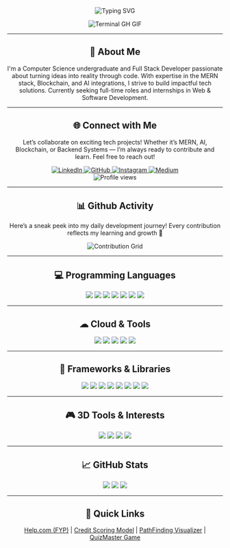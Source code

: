 <div align="center">
  <img src="https://readme-typing-svg.herokuapp.com?font=Jetbrains+Mono&size=40&duration=3000&color=33FF33&center=true&vCenter=true&width=750&lines=Hey..+I'm+JaiParkash;Welcome+to+my+GitHub+profile;Coding+is+my+craft;" alt="Typing SVG"/>

  <p><img src="https://media.giphy.com/media/L1R1tvI9svkIWwpVYr/giphy.gif" alt="Terminal GH GIF" /></p>
</div>

---

<div align="center">
    <h2>🚀 About Me</h2>
    <p>I'm a Computer Science undergraduate and Full Stack Developer passionate about turning ideas into reality through code. With expertise in the MERN stack, Blockchain, and AI integrations, I strive to build impactful tech solutions. Currently seeking full-time roles and internships in Web & Software Development.</p>
</div>

---

<div align="center">
<h2>🌐 Connect with Me</h2>
<p>Let’s collaborate on exciting tech projects! Whether it’s MERN, AI, Blockchain, or Backend Systems — I’m always ready to contribute and learn. Feel free to reach out!</p>
<div>
  <a href="https://www.linkedin.com/in/jai-parkash-b442372b1">
    <img src="https://img.shields.io/badge/LinkedIn-jai--parkash--b442372b1-blue?style=for-the-badge&logo=linkedin&logoColor=white" alt="LinkedIn"/>
  </a>
  <a href="https://github.com/Jaiparkash844">
    <img src="https://img.shields.io/badge/GitHub-Jaiparkash844-100000?style=for-the-badge&logo=github&logoColor=white" alt="GitHub"/>
  </a>
  <a href="https://www.instagram.com/jaiparkashmalhi/">
    <img src="https://img.shields.io/badge/Instagram-jaiparkashmalhi-E4405F?style=for-the-badge&logo=instagram&logoColor=white" alt="Instagram"/>
  </a>
  <a href="https://medium.com/@jaiparkash-4182">
    <img src="https://img.shields.io/badge/Medium-jaiparkash--4182-000000?style=for-the-badge&logo=medium&logoColor=white" alt="Medium"/>
  </a>
</div>

<img src="https://komarev.com/ghpvc/?username=Jaiparkash844&style=for-the-badge" alt="Profile views" />
</div>

---

<div align="center">
  <h2>📊 Github Activity</h2>
  <p>Here’s a sneak peek into my daily development journey! Every contribution reflects my learning and growth 🚀</p>
  <img src="https://raw.githubusercontent.com/Jaiparkash844/Jaiparkash844/output/github-contribution-grid-snake.svg" alt="Contribution Grid" />
</div>

---

<h2 align="center">💻 Programming Languages</h2>
<div align="center">
  <img src="https://img.shields.io/badge/C++-00599C?style=for-the-badge&logo=cplusplus&logoColor=white" />
  <img src="https://img.shields.io/badge/C-4EAA25?style=for-the-badge&logo=c&logoColor=white" />
  <img src="https://img.shields.io/badge/Java-007396?style=for-the-badge&logo=java&logoColor=white" />
  <img src="https://img.shields.io/badge/Python-3776AB?style=for-the-badge&logo=python&logoColor=white" />
  <img src="https://img.shields.io/badge/JavaScript-F7DF1E?style=for-the-badge&logo=javascript&logoColor=black" />
  <img src="https://img.shields.io/badge/PHP-777BB4?style=for-the-badge&logo=php&logoColor=white" />
  <img src="https://img.shields.io/badge/SQL-4479A1?style=for-the-badge&logo=sqlite&logoColor=white" />
</div>

---

<h2 align="center">☁ Cloud & Tools</h2>
<div align="center">
  <img src="https://img.shields.io/badge/Firebase-FFCA28?style=for-the-badge&logo=firebase&logoColor=white" />
  <img src="https://img.shields.io/badge/Git-F05032?style=for-the-badge&logo=git&logoColor=white" />
  <img src="https://img.shields.io/badge/Netlify-00C7B7?style=for-the-badge&logo=netlify&logoColor=white" />
  <img src="https://img.shields.io/badge/Vercel-000000?style=for-the-badge&logo=vercel&logoColor=white" />
  <img src="https://img.shields.io/badge/Heroku-430098?style=for-the-badge&logo=heroku&logoColor=white" />
</div>

---

<h2 align="center">🧱 Frameworks & Libraries</h2>
<div align="center">
  <img src="https://img.shields.io/badge/React-20232A?style=for-the-badge&logo=react&logoColor=61DAFB" />
  <img src="https://img.shields.io/badge/Node.js-339933?style=for-the-badge&logo=nodedotjs&logoColor=white" />
  <img src="https://img.shields.io/badge/Express.js-000000?style=for-the-badge&logo=express&logoColor=white" />
  <img src="https://img.shields.io/badge/MongoDB-4EA94B?style=for-the-badge&logo=mongodb&logoColor=white" />
  <img src="https://img.shields.io/badge/Flask-000000?style=for-the-badge&logo=flask&logoColor=white" />
  <img src="https://img.shields.io/badge/Django-092E20?style=for-the-badge&logo=django&logoColor=white" />
  <img src="https://img.shields.io/badge/Bootstrap-7952B3?style=for-the-badge&logo=bootstrap&logoColor=white" />
  <img src="https://img.shields.io/badge/TailwindCSS-38B2AC?style=for-the-badge&logo=tailwindcss&logoColor=white" />
</div>

---

<h2 align="center">🎮 3D Tools & Interests</h2>
<div align="center">
  <img src="https://img.shields.io/badge/Unity-000000?style=for-the-badge&logo=unity&logoColor=white" />
  <img src="https://img.shields.io/badge/Blender-F5792A?style=for-the-badge&logo=blender&logoColor=white" />
  <img src="https://img.shields.io/badge/MeshLab-FF4000?style=for-the-badge" />
  <img src="https://img.shields.io/badge/Oculus-1C1E20?style=for-the-badge&logo=oculus&logoColor=white" />
</div>

---

<h2 align="center">📈 GitHub Stats</h2>
<div align="center">
  <img src="https://github-readme-stats.vercel.app/api?username=Jaiparkash844&show_icons=true&theme=default" />
  <img src="https://github-readme-streak-stats.herokuapp.com?user=Jaiparkash844&theme=default" />
  <img src="https://github-readme-stats.vercel.app/api/top-langs/?username=Jaiparkash844&layout=compact&theme=default" />
</div>

---

<h2 align="center">🔗 Quick Links</h2>
<div align="center">
  <a href="https://github.com/Jaiparkash844/Help.com-FYP">Help.com (FYP)</a> |
  <a href="https://github.com/Jaiparkash844/Credit-Scoring-Model">Credit Scoring Model</a> |
  <a href="https://github.com/Jaiparkash844/PathFinding-Visualizer">PathFinding Visualizer</a> |
  <a href="https://github.com/Jaiparkash844/QuizMaster">QuizMaster Game</a>
</div>

